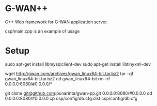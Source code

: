 G-WAN++
=======

C++ Web framework for G-WAN application server.

csp/main.cpp is an example of usage

Setup
=======
sudo apt-get install libmysqlclient-dev
sudo apt-get install libtinyxml-dev

wget http://gwan.com/archives/gwan_linux64-bit.tar.bz2
tar -xjf gwan_linux64-bit.tar.bz2
cd gwan_linux64-bit
rm -rf 0.0.0.0:8080/#0.0.0.0/*

git clone git@github.com:punarinta/gwan-pp.git 0.0.0.0:8080/#0.0.0.0
cd 0.0.0.0:8080/#0.0.0.0
cp csp/config/db.cfg.dist csp/config/db.cfg
